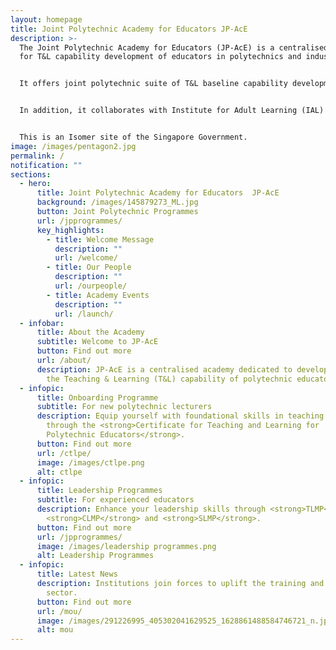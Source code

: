 ```yaml
---
layout: homepage
title: Joint Polytechnic Academy for Educators JP-AcE
description: >-
  The Joint Polytechnic Academy for Educators (JP-AcE) is a centralised academy
  for T&L capability development of educators in polytechnics and industry.


  It offers joint polytechnic suite of T&L baseline capability development programmes and certifications, such as the Certificate in T&L for Polytechnic Educators (CTLPE), School Leadership Move-In Programme (SLMP), T&L Mentor Move-In  Programme (TLMP), Course Leadership Move-In Programme (CLMP) and other programmes which strengthens the T&L capabilities of polytechnic educators. 


  In addition, it collaborates with Institute for Adult Learning (IAL) and partners to create and deliver programmes in area of adult education. 


  This is an Isomer site of the Singapore Government.
image: /images/pentagon2.jpg
permalink: /
notification: ""
sections:
  - hero:
      title: Joint Polytechnic Academy for Educators  JP-AcE
      background: /images/145879273_ML.jpg
      button: Joint Polytechnic Programmes
      url: /jpprogrammes/
      key_highlights:
        - title: Welcome Message
          description: ""
          url: /welcome/
        - title: Our People
          description: ""
          url: /ourpeople/
        - title: Academy Events
          description: ""
          url: /launch/
  - infobar:
      title: About the Academy
      subtitle: Welcome to JP-AcE
      button: Find out more
      url: /about/
      description: JP-AcE is a centralised academy dedicated to developing and raising
        the Teaching & Learning (T&L) capability of polytechnic educators.
  - infopic:
      title: Onboarding Programme
      subtitle: For new polytechnic lecturers
      description: Equip yourself with foundational skills in teaching and learning
        through the <strong>Certificate for Teaching and Learning for
        Polytechnic Educators</strong>.
      button: Find out more
      url: /ctlpe/
      image: /images/ctlpe.png
      alt: ctlpe
  - infopic:
      title: Leadership Programmes
      subtitle: For experienced educators
      description: Enhance your leadership skills through <strong>TLMP</strong>,
        <strong>CLMP</strong> and <strong>SLMP</strong>.
      button: Find out more
      url: /jpprogrammes/
      image: /images/leadership programmes.png
      alt: Leadership Programmes
  - infopic:
      title: Latest News
      description: Institutions join forces to uplift the training and adult education
        sector.
      button: Find out more
      url: /mou/
      image: /images/291226995_405302041629525_1628861488584746721_n.jpg
      alt: mou
---
```

